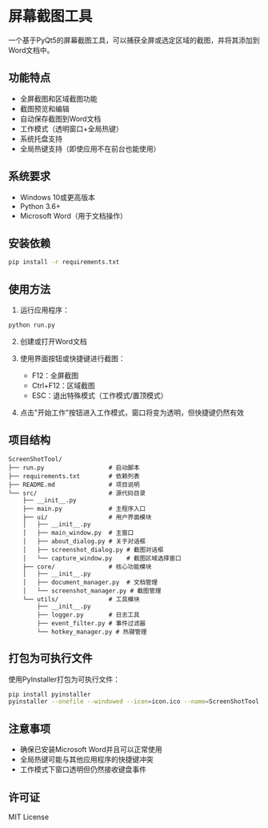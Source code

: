 # 屏幕截图工具

一个基于PyQt5的屏幕截图工具，可以捕获全屏或选定区域的截图，并将其添加到Word文档中。

## 功能特点

- 全屏截图和区域截图功能
- 截图预览和编辑
- 自动保存截图到Word文档
- 工作模式（透明窗口+全局热键）
- 系统托盘支持
- 全局热键支持（即使应用不在前台也能使用）

## 系统要求

- Windows 10或更高版本
- Python 3.6+
- Microsoft Word（用于文档操作）

## 安装依赖

```bash
pip install -r requirements.txt
```

## 使用方法

1. 运行应用程序：

```bash
python run.py
```

2. 创建或打开Word文档
3. 使用界面按钮或快捷键进行截图：
   - F12：全屏截图
   - Ctrl+F12：区域截图
   - ESC：退出特殊模式（工作模式/置顶模式）

4. 点击"开始工作"按钮进入工作模式，窗口将变为透明，但快捷键仍然有效

## 项目结构

```
ScreenShotTool/
├── run.py                  # 启动脚本
├── requirements.txt        # 依赖列表
├── README.md               # 项目说明
└── src/                    # 源代码目录
    ├── __init__.py
    ├── main.py             # 主程序入口
    ├── ui/                 # 用户界面模块
    │   ├── __init__.py
    │   ├── main_window.py  # 主窗口
    │   ├── about_dialog.py # 关于对话框
    │   ├── screenshot_dialog.py # 截图对话框
    │   └── capture_window.py    # 截图区域选择窗口
    ├── core/               # 核心功能模块
    │   ├── __init__.py
    │   ├── document_manager.py  # 文档管理
    │   └── screenshot_manager.py # 截图管理
    └── utils/              # 工具模块
        ├── __init__.py
        ├── logger.py       # 日志工具
        ├── event_filter.py # 事件过滤器
        └── hotkey_manager.py # 热键管理
```

## 打包为可执行文件

使用PyInstaller打包为可执行文件：

```bash
pip install pyinstaller
pyinstaller --onefile --windowed --icon=icon.ico --name=ScreenShotTool run.py
```

## 注意事项

- 确保已安装Microsoft Word并且可以正常使用
- 全局热键可能与其他应用程序的快捷键冲突
- 工作模式下窗口透明但仍然接收键盘事件

## 许可证

MIT License 